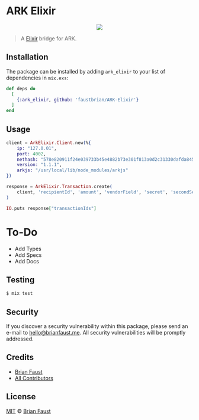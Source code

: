 # ARK Elixir

<p align="center">
    <img src="https://github.com/faustbrian/ARK-Elixir/blob/master/banner.png" />
</p>

> A [Elixir](https://elixir-lang.org/) bridge for ARK.

## Installation

The package can be installed by adding `ark_elixir` to your list of dependencies in `mix.exs`:

```elixir
def deps do
  [
    {:ark_elixir, github: 'faustbrian/ARK-Elixir'}
  ]
end
```

## Usage

```elixir
client = ArkElixir.Client.new(%{
    ip: "127.0.01",
    port: 4002,
    nethash: "578e820911f24e039733b45e4882b73e301f813a0d2c31330dafda84534ffa23",
    version: "1.1.1",
    arkjs: "/usr/local/lib/node_modules/arkjs"
})

response = ArkElixir.Transaction.create(
    client, 'recipientId', 'amount', 'vendorField', 'secret', 'secondSecret'
)

IO.puts response["transactionIds"]
```

# To-Do

- Add Types
- Add Specs
- Add Docs

## Testing

``` bash
$ mix test
```

## Security

If you discover a security vulnerability within this package, please send an e-mail to hello@brianfaust.me. All security vulnerabilities will be promptly addressed.

## Credits

- [Brian Faust](https://github.com/faustbrian)
- [All Contributors](../../contributors)

## License

[MIT](LICENSE) © [Brian Faust](https://brianfaust.me)
